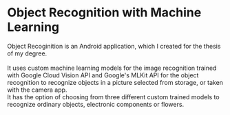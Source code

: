 # Object Recognition with Machine Learning
Object Recoginition is an Android application, which I created for the thesis of my degree.<br />  
It uses custom machine learning models for the image recognition trained with Google Cloud Vision API and Google's MLKit API for the object recognition
to recognize objects in a picture selected from storage, or taken with the camera app.<br /> 
It has the option of choosing from three different custom trained models to recognize ordinary objects, electronic components or flowers.
